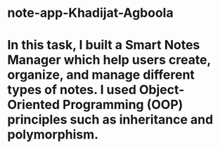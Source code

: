 # note-app-Khadijat-Agboola

# In this task, I built a Smart Notes Manager which help users create, organize, and manage different types of notes. I used Object-Oriented Programming (OOP) principles such as inheritance and polymorphism.
